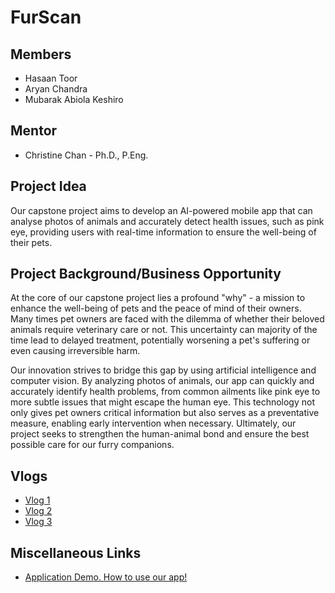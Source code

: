 # FurScan

## Members
* Hasaan Toor
* Aryan Chandra
* Mubarak Abiola Keshiro

## Mentor
* Christine Chan - Ph.D., P.Eng.

## Project Idea
Our capstone project aims to develop an AI-powered mobile app that can analyse photos of animals and accurately detect health issues, such as pink eye, providing users with real-time information to ensure the well-being of their pets.

## Project Background/Business Opportunity
At the core of our capstone project lies a profound "why" - a mission to enhance the well-being of pets and the peace of mind of their owners. Many times pet owners are faced with the dilemma of whether their beloved animals require veterinary care or not. This uncertainty can majority of the time lead to delayed treatment, potentially worsening a pet's suffering or even causing irreversible harm. 

Our innovation strives to bridge this gap by using artificial intelligence and computer vision. By analyzing photos of animals, our app can quickly and accurately identify health problems, from common ailments like pink eye to more subtle issues that might escape the human eye. This technology not only gives pet owners critical information but also serves as a preventative measure, enabling early intervention when necessary. Ultimately, our project seeks to strengthen the human-animal bond and ensure the best possible care for our furry companions.

## Vlogs
* [Vlog 1](https://www.youtube.com/watch?v=oTGdbxi8asQ)
* [Vlog 2](https://www.youtube.com/watch?v=A2CbUuWAKgw)
* [Vlog 3](https://www.youtube.com/watch?v=9Z44IviPvpc)

## Miscellaneous Links
* [Application Demo. How to use our app!](https://www.youtube.com/watch?v=FRidz-tvH48)
